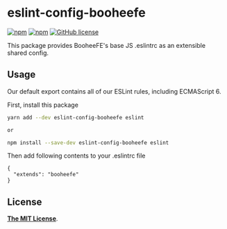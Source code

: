 # eslint-config-booheefe

[![npm](https://img.shields.io/npm/v/eslint-config-booheefe.svg)](https://www.npmjs.com/package/eslint-config-booheefe)
[![npm](https://img.shields.io/npm/dt/eslint-config-booheefe.svg)](https://www.npmjs.com/package/eslint-config-booheefe)
[![GitHub license](https://img.shields.io/github/license/BooheeFE/eslint-config-booheefe.svg)](https://github.com/BooheeFE/eslint-config-booheefe/blob/master/LICENSE)

This package provides BooheeFE's base JS .eslintrc as an extensible shared config.

## Usage

Our default export contains all of our ESLint rules, including ECMAScript 6.

First, install this package
```sh
yarn add --dev eslint-config-booheefe eslint

or

npm install --save-dev eslint-config-booheefe eslint
```
Then add following contents to your .eslintrc file
```
{
  "extends": "booheefe"
}
```

## License

[**The MIT License**](LICENSE).
